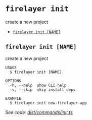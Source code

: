 `firelayer init`
================

create a new project

* [`firelayer init [NAME]`](#firelayer-init-name)

## `firelayer init [NAME]`

create a new project

```
USAGE
  $ firelayer init [NAME]

OPTIONS
  -h, --help  show CLI help
  -s, --skip  skip install deps

EXAMPLE
  $ firelayer init new-firelayer-app
```

_See code: [dist/commands/init.ts](https://github.com/firelayer/firelayer/blob/v1.0.0-alpha.7/dist/commands/init.ts)_
